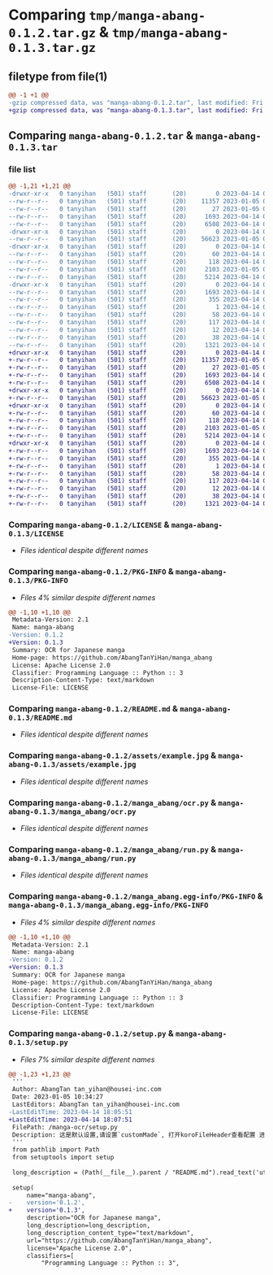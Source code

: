 # Comparing `tmp/manga-abang-0.1.2.tar.gz` & `tmp/manga-abang-0.1.3.tar.gz`

## filetype from file(1)

```diff
@@ -1 +1 @@
-gzip compressed data, was "manga-abang-0.1.2.tar", last modified: Fri Apr 14 09:06:34 2023, max compression
+gzip compressed data, was "manga-abang-0.1.3.tar", last modified: Fri Apr 14 09:07:54 2023, max compression
```

## Comparing `manga-abang-0.1.2.tar` & `manga-abang-0.1.3.tar`

### file list

```diff
@@ -1,21 +1,21 @@
-drwxr-xr-x   0 tanyihan   (501) staff       (20)        0 2023-04-14 09:06:34.273197 manga-abang-0.1.2/
--rw-r--r--   0 tanyihan   (501) staff       (20)    11357 2023-01-05 01:34:27.000000 manga-abang-0.1.2/LICENSE
--rw-r--r--   0 tanyihan   (501) staff       (20)       27 2023-01-05 01:34:27.000000 manga-abang-0.1.2/MANIFEST.in
--rw-r--r--   0 tanyihan   (501) staff       (20)     1693 2023-04-14 09:06:34.273066 manga-abang-0.1.2/PKG-INFO
--rw-r--r--   0 tanyihan   (501) staff       (20)     6508 2023-04-14 09:04:51.000000 manga-abang-0.1.2/README.md
-drwxr-xr-x   0 tanyihan   (501) staff       (20)        0 2023-04-14 09:06:34.260579 manga-abang-0.1.2/assets/
--rw-r--r--   0 tanyihan   (501) staff       (20)    56623 2023-01-05 01:34:27.000000 manga-abang-0.1.2/assets/example.jpg
-drwxr-xr-x   0 tanyihan   (501) staff       (20)        0 2023-04-14 09:06:34.262982 manga-abang-0.1.2/manga_abang/
--rw-r--r--   0 tanyihan   (501) staff       (20)       60 2023-04-14 08:56:35.000000 manga-abang-0.1.2/manga_abang/__init__.py
--rw-r--r--   0 tanyihan   (501) staff       (20)      118 2023-04-14 08:56:35.000000 manga-abang-0.1.2/manga_abang/__main__.py
--rw-r--r--   0 tanyihan   (501) staff       (20)     2103 2023-01-05 02:08:03.000000 manga-abang-0.1.2/manga_abang/ocr.py
--rw-r--r--   0 tanyihan   (501) staff       (20)     5214 2023-04-14 09:04:52.000000 manga-abang-0.1.2/manga_abang/run.py
-drwxr-xr-x   0 tanyihan   (501) staff       (20)        0 2023-04-14 09:06:34.272782 manga-abang-0.1.2/manga_abang.egg-info/
--rw-r--r--   0 tanyihan   (501) staff       (20)     1693 2023-04-14 09:06:34.000000 manga-abang-0.1.2/manga_abang.egg-info/PKG-INFO
--rw-r--r--   0 tanyihan   (501) staff       (20)      355 2023-04-14 09:06:34.000000 manga-abang-0.1.2/manga_abang.egg-info/SOURCES.txt
--rw-r--r--   0 tanyihan   (501) staff       (20)        1 2023-04-14 09:06:34.000000 manga-abang-0.1.2/manga_abang.egg-info/dependency_links.txt
--rw-r--r--   0 tanyihan   (501) staff       (20)       58 2023-04-14 09:06:34.000000 manga-abang-0.1.2/manga_abang.egg-info/entry_points.txt
--rw-r--r--   0 tanyihan   (501) staff       (20)      117 2023-04-14 09:06:34.000000 manga-abang-0.1.2/manga_abang.egg-info/requires.txt
--rw-r--r--   0 tanyihan   (501) staff       (20)       12 2023-04-14 09:06:34.000000 manga-abang-0.1.2/manga_abang.egg-info/top_level.txt
--rw-r--r--   0 tanyihan   (501) staff       (20)       38 2023-04-14 09:06:34.273248 manga-abang-0.1.2/setup.cfg
--rw-r--r--   0 tanyihan   (501) staff       (20)     1321 2023-04-14 09:05:51.000000 manga-abang-0.1.2/setup.py
+drwxr-xr-x   0 tanyihan   (501) staff       (20)        0 2023-04-14 09:07:54.527781 manga-abang-0.1.3/
+-rw-r--r--   0 tanyihan   (501) staff       (20)    11357 2023-01-05 01:34:27.000000 manga-abang-0.1.3/LICENSE
+-rw-r--r--   0 tanyihan   (501) staff       (20)       27 2023-01-05 01:34:27.000000 manga-abang-0.1.3/MANIFEST.in
+-rw-r--r--   0 tanyihan   (501) staff       (20)     1693 2023-04-14 09:07:54.527648 manga-abang-0.1.3/PKG-INFO
+-rw-r--r--   0 tanyihan   (501) staff       (20)     6508 2023-04-14 09:04:51.000000 manga-abang-0.1.3/README.md
+drwxr-xr-x   0 tanyihan   (501) staff       (20)        0 2023-04-14 09:07:54.519745 manga-abang-0.1.3/assets/
+-rw-r--r--   0 tanyihan   (501) staff       (20)    56623 2023-01-05 01:34:27.000000 manga-abang-0.1.3/assets/example.jpg
+drwxr-xr-x   0 tanyihan   (501) staff       (20)        0 2023-04-14 09:07:54.521655 manga-abang-0.1.3/manga_abang/
+-rw-r--r--   0 tanyihan   (501) staff       (20)       60 2023-04-14 08:56:35.000000 manga-abang-0.1.3/manga_abang/__init__.py
+-rw-r--r--   0 tanyihan   (501) staff       (20)      118 2023-04-14 08:56:35.000000 manga-abang-0.1.3/manga_abang/__main__.py
+-rw-r--r--   0 tanyihan   (501) staff       (20)     2103 2023-01-05 02:08:03.000000 manga-abang-0.1.3/manga_abang/ocr.py
+-rw-r--r--   0 tanyihan   (501) staff       (20)     5214 2023-04-14 09:04:52.000000 manga-abang-0.1.3/manga_abang/run.py
+drwxr-xr-x   0 tanyihan   (501) staff       (20)        0 2023-04-14 09:07:54.527433 manga-abang-0.1.3/manga_abang.egg-info/
+-rw-r--r--   0 tanyihan   (501) staff       (20)     1693 2023-04-14 09:07:54.000000 manga-abang-0.1.3/manga_abang.egg-info/PKG-INFO
+-rw-r--r--   0 tanyihan   (501) staff       (20)      355 2023-04-14 09:07:54.000000 manga-abang-0.1.3/manga_abang.egg-info/SOURCES.txt
+-rw-r--r--   0 tanyihan   (501) staff       (20)        1 2023-04-14 09:07:54.000000 manga-abang-0.1.3/manga_abang.egg-info/dependency_links.txt
+-rw-r--r--   0 tanyihan   (501) staff       (20)       58 2023-04-14 09:07:54.000000 manga-abang-0.1.3/manga_abang.egg-info/entry_points.txt
+-rw-r--r--   0 tanyihan   (501) staff       (20)      117 2023-04-14 09:07:54.000000 manga-abang-0.1.3/manga_abang.egg-info/requires.txt
+-rw-r--r--   0 tanyihan   (501) staff       (20)       12 2023-04-14 09:07:54.000000 manga-abang-0.1.3/manga_abang.egg-info/top_level.txt
+-rw-r--r--   0 tanyihan   (501) staff       (20)       38 2023-04-14 09:07:54.527820 manga-abang-0.1.3/setup.cfg
+-rw-r--r--   0 tanyihan   (501) staff       (20)     1321 2023-04-14 09:07:51.000000 manga-abang-0.1.3/setup.py
```

### Comparing `manga-abang-0.1.2/LICENSE` & `manga-abang-0.1.3/LICENSE`

 * *Files identical despite different names*

### Comparing `manga-abang-0.1.2/PKG-INFO` & `manga-abang-0.1.3/PKG-INFO`

 * *Files 4% similar despite different names*

```diff
@@ -1,10 +1,10 @@
 Metadata-Version: 2.1
 Name: manga-abang
-Version: 0.1.2
+Version: 0.1.3
 Summary: OCR for Japanese manga
 Home-page: https://github.com/AbangTanYiHan/manga_abang
 License: Apache License 2.0
 Classifier: Programming Language :: Python :: 3
 Description-Content-Type: text/markdown
 License-File: LICENSE
```

### Comparing `manga-abang-0.1.2/README.md` & `manga-abang-0.1.3/README.md`

 * *Files identical despite different names*

### Comparing `manga-abang-0.1.2/assets/example.jpg` & `manga-abang-0.1.3/assets/example.jpg`

 * *Files identical despite different names*

### Comparing `manga-abang-0.1.2/manga_abang/ocr.py` & `manga-abang-0.1.3/manga_abang/ocr.py`

 * *Files identical despite different names*

### Comparing `manga-abang-0.1.2/manga_abang/run.py` & `manga-abang-0.1.3/manga_abang/run.py`

 * *Files identical despite different names*

### Comparing `manga-abang-0.1.2/manga_abang.egg-info/PKG-INFO` & `manga-abang-0.1.3/manga_abang.egg-info/PKG-INFO`

 * *Files 4% similar despite different names*

```diff
@@ -1,10 +1,10 @@
 Metadata-Version: 2.1
 Name: manga-abang
-Version: 0.1.2
+Version: 0.1.3
 Summary: OCR for Japanese manga
 Home-page: https://github.com/AbangTanYiHan/manga_abang
 License: Apache License 2.0
 Classifier: Programming Language :: Python :: 3
 Description-Content-Type: text/markdown
 License-File: LICENSE
```

### Comparing `manga-abang-0.1.2/setup.py` & `manga-abang-0.1.3/setup.py`

 * *Files 7% similar despite different names*

```diff
@@ -1,23 +1,23 @@
 '''
 Author: AbangTan tan_yihan@housei-inc.com
 Date: 2023-01-05 10:34:27
 LastEditors: AbangTan tan_yihan@housei-inc.com
-LastEditTime: 2023-04-14 18:05:51
+LastEditTime: 2023-04-14 18:07:51
 FilePath: /manga-ocr/setup.py
 Description: 这是默认设置,请设置`customMade`, 打开koroFileHeader查看配置 进行设置: https://github.com/OBKoro1/koro1FileHeader/wiki/%E9%85%8D%E7%BD%AE
 '''
 from pathlib import Path
 from setuptools import setup
 
 long_description = (Path(__file__).parent / "README.md").read_text('utf-8').split('# Installation')[0]
 
 setup(
     name="manga-abang",
-    version='0.1.2',
+    version='0.1.3',
     description="OCR for Japanese manga",
     long_description=long_description,
     long_description_content_type="text/markdown",
     url="https://github.com/AbangTanYiHan/manga_abang",
     license="Apache License 2.0",
     classifiers=[
         "Programming Language :: Python :: 3",
```

